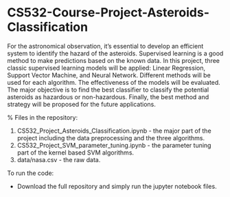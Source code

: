 # CS532-Course-Project-Asteroids-Classification
For the astronomical observation, it’s essential to develop an
efficient system to identify the hazard of the asteroids. Supervised learning is a good method to make
predictions based on the known data. In this project, three classic supervised learning models will be
applied: Linear Regression, Support Vector Machine, and Neural Network. Different methods will be
used for each algorithm. The effectiveness of the models will be evaluated. The major objective is to
find the best classifier to classify the potential asteroids as hazardous or non-hazardous. Finally, the
best method and strategy will be proposed for the future applications.

%
Files in the repository:
1. CS532_Project_Asteroids_Classification.ipynb - the major part of the project including the data preprocessing and the three algorithms.
2. CS532_Project_SVM_parameter_tuning.ipynb - the parameter tuning part of the kernel based SVM algorithms.
3. data/nasa.csv - the raw data.

To run the code:
- Download the full repository and simply run the jupyter notebook files.
